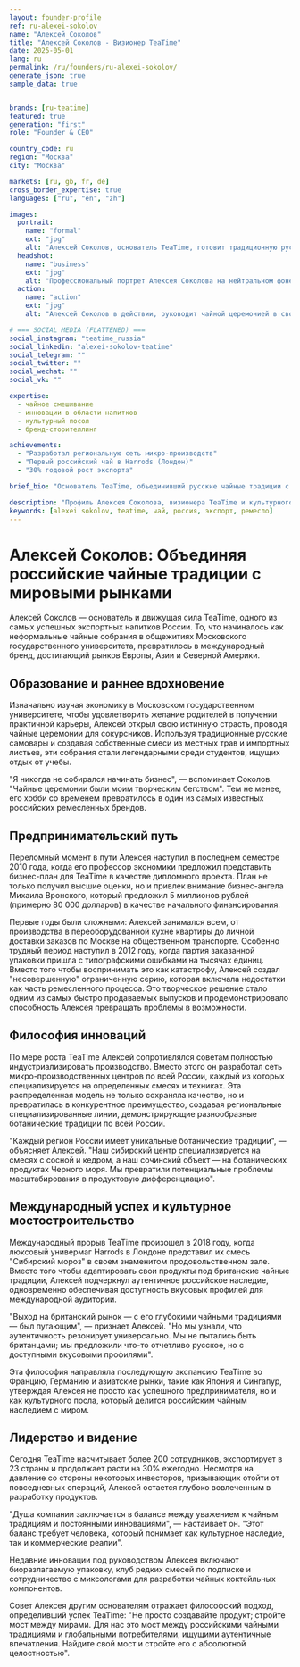 ```yaml
---
layout: founder-profile
ref: ru-alexei-sokolov
name: "Алексей Соколов"
title: "Алексей Соколов - Визионер TeaTime"
date: 2025-05-01
lang: ru
permalink: /ru/founders/ru-alexei-sokolov/
generate_json: true
sample_data: true


brands: [ru-teatime]
featured: true
generation: "first"
role: "Founder & CEO"

country_code: ru
region: "Москва"
city: "Москва"

markets: [ru, gb, fr, de]
cross_border_expertise: true
languages: ["ru", "en", "zh"]

images:
  portrait:
    name: "formal"
    ext: "jpg"
    alt: "Алексей Соколов, основатель TeaTime, готовит традиционную русскую чайную церемонию с антикварным латунным самоваром, одетый в традиционный русский жилет в элегантной обстановке чайной"
  headshot:
    name: "business"
    ext: "jpg"
    alt: "Профессиональный портрет Алексея Соколова на нейтральном фоне в деловом костюме с уверенным выражением лица"
  action:
    name: "action"
    ext: "jpg"
    alt: "Алексей Соколов в действии, руководит чайной церемонией в своей флагманской чайной, демонстрируя мастерство и страсть к чайной культуре"

# === SOCIAL MEDIA (FLATTENED) ===
social_instagram: "teatime_russia"
social_linkedin: "alexei-sokolov-teatime"
social_telegram: ""
social_twitter: ""
social_wechat: ""
social_vk: ""

expertise:
  - чайное смешивание
  - инновации в области напитков
  - культурный посол
  - бренд-сторителлинг

achievements:
  - "Разработал региональную сеть микро-производств"
  - "Первый российский чай в Harrods (Лондон)"
  - "30% годовой рост экспорта"

brief_bio: "Основатель TeaTime, объединивший русские чайные традиции с глобальными рынками через инновации и подлинность."

description: "Профиль Алексея Соколова, визионера TeaTime и культурного моста между российскими традициями и мировой чайной индустрией."
keywords: [alexei sokolov, teatime, чай, россия, экспорт, ремесло]
---
```


# Алексей Соколов: Объединяя российские чайные традиции с мировыми рынками

Алексей Соколов — основатель и движущая сила TeaTime, одного из самых успешных экспортных напитков России. То, что начиналось как неформальные чайные собрания в общежитиях Московского государственного университета, превратилось в международный бренд, достигающий рынков Европы, Азии и Северной Америки.

## Образование и раннее вдохновение

Изначально изучая экономику в Московском государственном университете, чтобы удовлетворить желание родителей в получении практичной карьеры, Алексей открыл свою истинную страсть, проводя чайные церемонии для сокурсников. Используя традиционные русские самовары и создавая собственные смеси из местных трав и импортных листьев, эти собрания стали легендарными среди студентов, ищущих отдых от учебы.

"Я никогда не собирался начинать бизнес", — вспоминает Соколов. "Чайные церемонии были моим творческим бегством". Тем не менее, его хобби со временем превратилось в один из самых известных российских ремесленных брендов.

## Предпринимательский путь

Переломный момент в пути Алексея наступил в последнем семестре 2010 года, когда его профессор экономики предложил представить бизнес-план для TeaTime в качестве дипломного проекта. План не только получил высшие оценки, но и привлек внимание бизнес-ангела Михаила Вронского, который предложил 5 миллионов рублей (примерно 80 000 долларов) в качестве начального финансирования.

Первые годы были сложными: Алексей занимался всем, от производства в переоборудованной кухне квартиры до личной доставки заказов по Москве на общественном транспорте. Особенно трудный период наступил в 2012 году, когда партия заказанной упаковки пришла с типографскими ошибками на тысячах единиц. Вместо того чтобы воспринимать это как катастрофу, Алексей создал "несовершенную" ограниченную серию, которая включала недостатки как часть ремесленного процесса. Это творческое решение стало одним из самых быстро продаваемых выпусков и продемонстрировало способность Алексея превращать проблемы в возможности.

## Философия инноваций

По мере роста TeaTime Алексей сопротивлялся советам полностью индустриализировать производство. Вместо этого он разработал сеть микро-производственных центров по всей России, каждый из которых специализируется на определенных смесях и техниках. Эта распределенная модель не только сохраняла качество, но и превратилась в конкурентное преимущество, создавая региональные специализированные линии, демонстрирующие разнообразные ботанические традиции по всей России.

"Каждый регион России имеет уникальные ботанические традиции", — объясняет Алексей. "Наш сибирский центр специализируется на смесях с сосной и кедром, а наш сочинский объект — на ботанических продуктах Черного моря. Мы превратили потенциальные проблемы масштабирования в продуктовую дифференциацию".

## Международный успех и культурное мостостроительство

Международный прорыв TeaTime произошел в 2018 году, когда люксовый универмаг Harrods в Лондоне представил их смесь "Сибирский мороз" в своем знаменитом продовольственном зале. Вместо того чтобы адаптировать свои продукты под британские чайные традиции, Алексей подчеркнул аутентичное российское наследие, одновременно обеспечивая доступность вкусовых профилей для международной аудитории.

"Выход на британский рынок — с его глубокими чайными традициями — был пугающим", — признает Алексей. "Но мы узнали, что аутентичность резонирует универсально. Мы не пытались быть британцами; мы предложили что-то отчетливо русское, но с доступными вкусовыми профилями".

Эта философия направляла последующую экспансию TeaTime во Францию, Германию и азиатские рынки, такие как Япония и Сингапур, утверждая Алексея не просто как успешного предпринимателя, но и как культурного посла, который делится российским чайным наследием с миром.

## Лидерство и видение

Сегодня TeaTime насчитывает более 200 сотрудников, экспортирует в 23 страны и продолжает расти на 30% ежегодно. Несмотря на давление со стороны некоторых инвесторов, призывающих отойти от повседневных операций, Алексей остается глубоко вовлеченным в разработку продуктов.

"Душа компании заключается в балансе между уважением к чайным традициям и постоянными инновациями", — настаивает он. "Этот баланс требует человека, который понимает как культурное наследие, так и коммерческие реалии".

Недавние инновации под руководством Алексея включают биоразлагаемую упаковку, клуб редких смесей по подписке и сотрудничество с миксологами для разработки чайных коктейльных компонентов.

Совет Алексея другим основателям отражает философский подход, определивший успех TeaTime: "Не просто создавайте продукт; стройте мост между мирами. Для нас это мост между российскими чайными традициями и глобальными потребителями, ищущими аутентичные впечатления. Найдите свой мост и стройте его с абсолютной целостностью".
